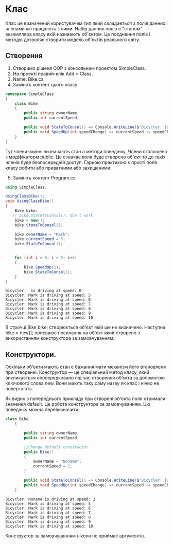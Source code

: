 # Клас

Клас це визначений користувачем тип який складаеться з полів данних і членами які працюють з ними. Набір данних полів є "станом" екземпляра класу якій називають об'єктом. Це поєднання полів і методів дозволяє створити модель об'єктів реального світу.

## Створення

1. Створимо рішеня OOP з консольним проектом SimpleClass.
2. На проекті правий-клік Add > Class.
3. Name: Bike.cs
4. Замініть контент цього класу
```cs
namespace SimpleClass
{
    class Bike
    {
        public string ownerName;
        public int currentSpeed;

        public void StateToConsol() => Console.WriteLine($"Bicycler: {ownerName} is driving at speed: {currentSpeed}");
        public void SpeedUp(int speedChange) => currentSpeed += speedChange;
    }
}
```
Тут члени-змінні визначають стан а методи поведінку. Члени оголошено з модіфікаторм public. Це означає коли буде створено об'єкт то до такіх членів буде безпосередній доступ. Гарною практикою є прості поля класу робити або приватними або захищеними.  

5. Замініть контент Program.cs
```cs
using SimpleClass;

UsingClassBike();
void UsingClassBike()
{
    Bike bike;
   // bike.StateToConsol(); don't work
    bike = new();
    bike.StateToConsol();

    bike.ownerName = "Mark";
    bike.currentSpeed = 5;
    bike.StateToConsol();


    for (int i = 0; i < 5; i++)
    {
        bike.SpeedUp(1);
        bike.StateToConsol();
    }
}
```
```
Bicycler:  is driving at speed: 0
Bicycler: Mark is driving at speed: 5
Bicycler: Mark is driving at speed: 6
Bicycler: Mark is driving at speed: 7
Bicycler: Mark is driving at speed: 8
Bicycler: Mark is driving at speed: 9
Bicycler: Mark is driving at speed: 10
```
В строчці Bike bike; створюється об'єкт якій ше не визначено. Наступна bike = new(); присваює посилання на об'єкт який створено з використанням конструктора за замовчуванням.

## Конструктори.

Оскільки об'єкти мають стан є бажання мати механізм його втановленя при створенні.
Конструктор — це спеціальний метод класу, який викликається опосередковано під час створення об’єкта за допомогою ключового слова new. Вони мають таку саму назву як клас і нічно не повертають.

Як видно з попереднього прикладу при створені об'єкта поля отримали значення default. Це робота конструктора за замовчуванням. Цю поведінку можна перевизначити.

```cs
class Bike
    {

        public string ownerName;
        public int currentSpeed;

        //Change default constructor
        public Bike()
        {
            ownerName = "Noname";
            currentSpeed = 2;
        }

        public void StateToConsol() => Console.WriteLine($"Bicycler: {ownerName} is driving at speed: {currentSpeed}");
        public void SpeedUp(int speedChange) => currentSpeed += speedChange;
    }
```
```
Bicycler: Noname is driving at speed: 2
Bicycler: Mark is driving at speed: 5
Bicycler: Mark is driving at speed: 6
Bicycler: Mark is driving at speed: 7
Bicycler: Mark is driving at speed: 8
Bicycler: Mark is driving at speed: 9
Bicycler: Mark is driving at speed: 10
```
Конструктор за замовчуванням ніколи не приймає аргументів.
